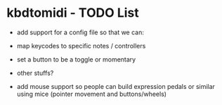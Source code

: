 # kbdtomidi - TODO List #

- add support for a config file so that we can:
 - map keycodes to specific notes / controllers
 - set a button to be a toggle or momentary
 - other stuffs?

- add mouse support so people can build expression pedals or similar using mice (pointer movement and buttons/wheels)

